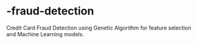 # -fraud-detection
Credit Card Fraud Detection using Genetic Algorithm for feature selection and Machine Learning models.
